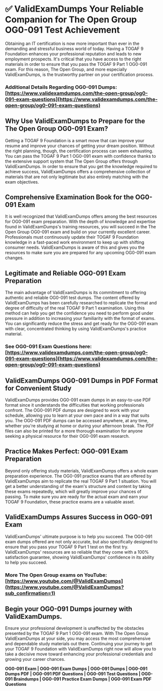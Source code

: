 # ✅ ValidExamDumps Your Reliable Companion for The Open Group OG0-091 Test Achievement
Obtaining an IT certification is now more important than ever in the demanding and stressful business world of today. Having a TOGAF 9 Foundation enhances your professional reputation and leads to new employment prospects. It's critical that you have access to the right materials in order to ensure that you pass the TOGAF 9 Part 1 OG0-091 exam. For this reason, The Open Group, and more especially ValidExamDumps, is the trustworthy partner on your certification process.

### Additional Details Regarding OG0-091 Dumps: **[https://www.validexamdumps.com/the-open-group/og0-091-exam-questions](https://www.validexamdumps.com/the-open-group/og0-091-exam-questions)**


## Why Use ValidExamDumps to Prepare for the The Open Group OG0-091 Exam?
Getting a TOGAF 9 Foundation is a smart move that can improve your resume and improve your chances of getting your dream position. Without the right planning, though, the certification process can seem exhausting. You can pass the TOGAF 9 Part 1 OG0-091 exam with confidence thanks to the extensive support system that The Open Group offers through ValidExamDumps. In order to ensure that you get the knowledge required to achieve success, ValidExamDumps offers a comprehensive collection of materials that are not only legitimate but also entirely matching with the exam objectives.


## Comprehensive Examination Book for the OG0-091 Exam
It is well recognized that ValidExamDumps offers among the best resources for OG0-091 exam preparation. With the depth of knowledge and expertise found in ValidExamDumps's training resources, you will succeed in the The Open Group OG0-091 exam and build on your currently excellent career. Professionals must continuously update their TOGAF 9 Foundation knowledge in a fast-paced work environment to keep up with shifting consumer needs. ValidExamDumps is aware of this and gives you the resources to make sure you are prepared for any upcoming OG0-091 exam changes.


## Legitimate and Reliable OG0-091 Exam Preparation
The main advantage of ValidExamDumps is its commitment to offering authentic and reliable OG0-091 test dumps. The content offered by ValidExamDumps has been carefully researched to replicate the format and degree of difficulty of the real TOGAF 9 Part 1 examination. Using this method can help you get the confidence you need to perform good under pressure in addition to increasing your familiarity with the format of exams. You can significantly reduce the stress and get ready for the OG0-091 exam with clear, concentrated thinking by using ValidExamDumps's practice material.


### See OG0-091 Exam Questions here: **[https://www.validexamdumps.com/the-open-group/og0-091-exam-questions](https://www.validexamdumps.com/the-open-group/og0-091-exam-questions)**


## ValidExamDumps OG0-091 Dumps in PDF Format for Convenient Study
ValidExamDumps provides OG0-091 exam dumps in an easy-to-use PDF format since it understands the difficulties that working professionals confront. The OG0-091 PDF dumps are designed to work with your schedule, allowing you to learn at your own pace and in a way that suits you. The OG0-091 PDF dumps can be accessed anywhere, at any time, whether you're studying at home or during your afternoon break. The PDF files can also be printed for a more thorough examination for anyone seeking a physical resource for their OG0-091 exam research.


## Practice Makes Perfect: OG0-091 Exam Preparation
Beyond only offering study materials, ValidExamDumps offers a whole exam preparation experience. The OG0-091 practice exams that are offered by ValidExamDumps aim to replicate the real TOGAF 9 Part 1 situation. You will get a better understanding of the exam's structure and content by taking these exams repeatedly, which will greatly improve your chances of passing. To make sure you are ready for the actual exam and earn your TOGAF 9 Foundation, these practice exams are a valuable asset.


## ValidExamDumps Assures Success in OG0-091 Exam
ValidExamDumps' ultimate purpose is to help you succeed. The OG0-091 exam dumps offered are not only accurate, but also specifically designed to ensure that you pass your TOGAF 9 Part 1 test on the first try. ValidExamDumps' resources are so reliable that they come with a 100% satisfaction guarantee, showing ValidExamDumps' confidence in its ability to help you succeed.


### More The Open Group exams on YouTube: **[https://www.youtube.com/@ValidExamDumps](https://www.youtube.com/@ValidExamDumps?sub_confirmation=1)**


## Begin your OG0-091 Dumps journey with ValidExamDumps.
Ensure your professional development is unaffected by the obstacles presented by the TOGAF 9 Part 1 OG0-091 exam. With The Open Group ValidExamDumps at your side, you may access the most comprehensive and dependable study materials out there. Continuing your journey to get your TOGAF 9 Foundation with ValidExamDumps right now will allow you to take a decisive move toward enhancing your professional credentials and growing your career chances.


**OG0-091 Exam | OG0-091 Exam Dumps | OG0-091 Dumps | OG0-091 Dumps PDF | OG0-091 PDF Questions | OG0-091 Test Questions | OG0-091 Braindumps | OG0-091 Practice Exam Dumps | OG0-091 Exam PDF Questions**
